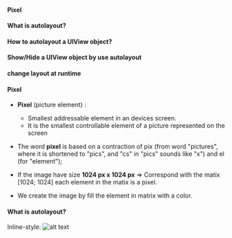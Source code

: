 #### Pixel
#### What is autolayout?
#### How to autolayout a UIView object?
#### Show/Hide a UIView object by use autolayout
#### change layout at runtime


#### Pixel

  - **Pixel** (picture element) : 
    - Smallest addressable element in an devices screen.
    - It is the smallest controllable element of a picture represented on the screen
    
  - The word **pixel** is based on a contraction of pix (from word "pictures", where it is shortened to "pics", and "cs" in "pics" sounds like "x") and el (for "element");
  
  - If the image have size **1024 px x 1024 px** => Correspond with the matix [1024; 1024] each element in the matix is a pixel.
  - We create the image by fill the element in matrix with a color.
  
#### What is autolayout?

Inline-style: 
![alt text](https://github.com/leminhtuan2015/Today-I-learned/blob/master/images/coordinate_differences_2x.png?raw=true")




